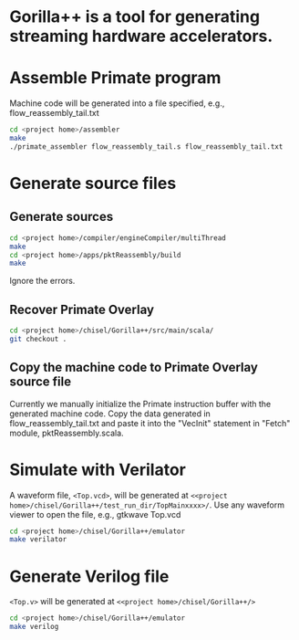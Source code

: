 # Gorilla++ is a tool for generating streaming hardware accelerators.
# Assemble Primate program
Machine code will be generated into a file specified, e.g., flow\_reassembly\_tail.txt
```bash
cd <project home>/assembler
make
./primate_assembler flow_reassembly_tail.s flow_reassembly_tail.txt
```
# Generate source files
## Generate sources
```bash
cd <project home>/compiler/engineCompiler/multiThread
make
cd <project home>/apps/pktReassembly/build
make
```
Ignore the errors.
## Recover Primate Overlay
```bash
cd <project home>/chisel/Gorilla++/src/main/scala/
git checkout .
```
## Copy the machine code to Primate Overlay source file
Currently we manually initialize the Primate instruction buffer with the generated machine code. 
Copy the data generated in flow\_reassembly\_tail.txt and paste it into the "VecInit" statement in "Fetch" module, pktReassembly.scala.
# Simulate with Verilator
A waveform file, `<Top.vcd>`, will be generated at `<<project home>/chisel/Gorilla++/test_run_dir/TopMainxxxx>/`. Use any waveform viewer to open the file, e.g., gtkwave Top.vcd
```bash
cd <project home>/chisel/Gorilla++/emulator
make verilator
```
# Generate Verilog file
`<Top.v>` will be generated at `<<project home>/chisel/Gorilla++/>` 
```bash
cd <project home>/chisel/Gorilla++/emulator
make verilog
```

